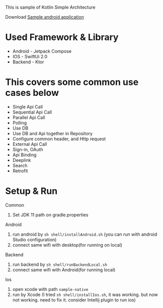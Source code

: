 This is sample of Kotlin Simple Architecture

Download [Sample android application](https://play.google.com/store/apps/details?id=kim.jeonghyeon.sample.compose)

# Used Framework & Library
- Android - Jetpack Compose
- IOS - SwiftUi 2.0
- Backend - Ktor

# This covers some common use cases below

- Single Api Call
- Sequential Api Call
- Parallel Api Call
- Polling
- Use DB
- Use DB and Api together in Repository
- Configure common header, and Http request
- External Api Call
- Sign-in, OAuth
- Api Binding
- Deeplink
- Search
- Retrofit


# Setup & Run

Common
1. Set JDK 11 path on gradle.properties

Android
1. run android by `sh shell/installAndroid.sh` (you can run with android Studio configuration)
2. connect same wifi with desktop(for running on local)

Backend
1. run backend by `sh shell/runBackendLocal.sh`
2. connect same wifi with Android(for running local)

Ios
1. open xcode with path `sample-native`
2. run by Xcode (I tried `sh shell/installIos.sh`, it was working. but now not working. need to fix it. consider Intellij plugin to run ios)
